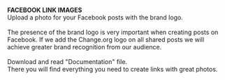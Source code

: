 <b>FACEBOOK LINK IMAGES</b><br>
Upload a photo for your Facebook posts with the brand logo.<br><br>
The presence of the brand logo is very important when creating posts on Facebook. If we add the Change.org logo on all shared posts we will achieve greater brand recognition from our audience.
<br><br>
Download and read "Documentation" file. <br>
There you will find everything you need to create links with great photos.
